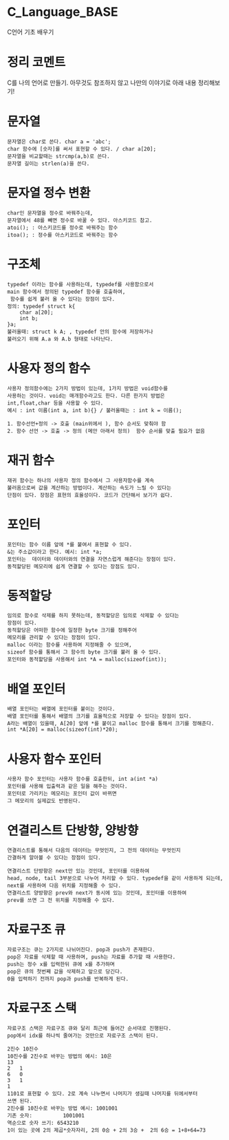 # C_Language_BASE
C언어 기초 배우기

# 정리 코멘트
C를 나의 언어로 만들기. 아무것도 참조하지 않고 나만의 이야기로 아래 내용 정리해보기!

# 문자열
	문자열은 char로 쓴다. char a = 'abc';
	char 함수에 [숫자]를 써서 표현할 수 있다. / char a[20]; 
	문자열을 비교할때는 strcmp(a,b)로 쓴다.
	문자열 길이는 strlen(a)을 쓴다. 
	
# 문자열 정수 변환
	char인 문자열을 정수로 바꿔주는데,
	문자열에서 48를 빼면 정수로 바꿀 수 있다. 아스키코드 참고. 
	atoi(); : 아스키코드를 정수로 바꿔주는 함수 
	itoa(); : 정수를 아스키코드로 바꿔주는 함수 
	
# 구조체
	typedef 이라는 함수를 사용하는데, typedef를 사용함으로서
	main 함수에서 정의된 typedef 함수를 호출하여,
	 함수를 쉽게 불러 올 수 있다는 장점이 있다.
	정의: typedef struct k{
		char a[20];
		int b;
	}a;
	불러올때: struct k A; , typedef 안의 함수에 저장하거나
	불러오기 위해 A.a 와 A.b 형태로 나타난다. 
	
# 사용자 정의 함수
	사용자 정의함수에는 2가지 방법이 있는데, 1가지 방법은 void함수를
	사용하는 것이다. void는 매개함수라고도 한다. 다른 한가지 방법은
	int,float,char 등을 사용할 수 있다.
	예시 : int 이름(int a, int b){} / 불러올때는 : int k = 이름(); 
	
	1. 함수선언+정의 -> 호출 (main위에서 ), 함수 순서도 맞춰야 함 
	2. 함수 선언 -> 호출 -> 정의 (메안 아래서 정의)  함수 순서를 맞출 필요가 없음
	 
	 
# 재귀 함수
	재귀 함수는 하나의 사용자 정의 함수에서 그 사용자함수를 계속
	불러옴으로써 값을 계산하는 방법이다. 계산하는 속도가 느릴 수 있다는
	단점이 있다. 장점은 표현의 효율성이다. 코드가 간단해서 보기가 쉽다. 
	
# 포인터
	포인터는 함수 이름 앞에 *를 붙여서 표현할 수 있다.
	&는 주소값이라고 한다. 예시: int *a; 
	포인터는  데이터와 데이터와의 연결을 자연스럽게 해준다는 장점이 있다.
	동적할당된 메모리에 쉽게 연결할 수 있다는 장점도 있다. 
	
	
# 동적할당
	임의로 함수로 삭제를 하지 못하는데, 동적할당은 임의로 삭제할 수 있다는
	장점이 있다.  
	동적할당은 어떠한 함수에 일정한 byte 크기를 정해주어
	메모리를 관리할 수 있다는 장점이 있다. 
	malloc 이라는 함수를 사용하여 지정해줄 수 있으며, 
	sizeof 함수를 통해서 그 함수의 byte 크기를 불러 올 수 있다. 
	포인터와 동적할당을 사용해서 int *A = malloc(sizeof(int));
	
	
	
# 배열 포인터
	배열 포인터는 배열에 포인터를 붙이는 것이다.
	배열 포인터를 통해서 배열의 크기를 효율적으로 저장할 수 있다는 장점이 있다. 
	A라는 배열이 있을때, A[20] 앞에 *를 붙이고 malloc 함수를 통해서 크기를 정해준다. 
	int *A[20] = malloc(sizeof(int)*20);
	
# 사용자 함수 포인터
	사용자 함수 포인터는 사용자 함수를 호출한뒤, int a(int *a)
	포인터를 사용해 입출력과 같은 일을 해주는 것이다.
	포인터로 가리키는 메모리는 포인터 값이 바뀌면
	그 메모리의 실제값도 반영된다.
	 
	 
# 연결리스트 단방향, 양방향 
	연결리스트를 통해서 다음의 데이터는 무엇인지, 그 전의 데이터는 무엇인지
	간결하게 알아볼 수 있다는 장점이 있다. 
	
	연결리스트 단방향은 next만 있는 것인데, 포인터를 이용하여
	head, node, tail 3부분으로 나누어 처리할 수 있다. typedef을 같이 사용하게 되는데,
	next를 사용하여 다음 위치를 지정해줄 수 있다.
	연결리스트 양방향은 prev와 next가 동시에 있는 것인데, 포인터를 이용하여
	prev를 쓰면 그 전 위치를 지정해줄 수 있다. 
	
	
# 자료구조 큐
	자료구조는 큐는 2가지로 나뉘어진다. pop과 push가 존재한다.
	pop은 자료를 삭제할 때 사용하며, push는 자료를 추가할 때 사용한다. 
	push는 정수 x를 입력한뒤 큐에 x를 추가하며
	pop은 큐의 첫번째 값을 삭제하고 앞으로 당긴다.
	0을 입력하기 전까지 pop과 push를 반복하게 된다. 
	
# 자료구조 스택
	자료구조 스택은 자료구조 큐와 달리 최근에 들어간 순서대로 진행된다.
	pop에서 idx를 하나씩 줄여가는 것만으로 자료구조 스택이 된다. 
	 
	2진수 10진수
	10진수를 2진수로 바꾸는 방법의 예시: 10은
	13
	2	1
	6	0
	3	1
	1
	1101로 표현할 수 있다. 2로 계속 나누면서 나머지가 생길때 나머지를 뒤에서부터
	쓰면 된다. 
	2진수를 10진수로 바꾸는 방법 예시: 1001001
	기존 숫자:			1001001
	역순으로 숫자 쓰기: 6543210
	1이 있는 곳에 2의 제곱*숫자자리, 2의 0승 + 2의 3승 +  2의 6승 = 1+8+64=73
